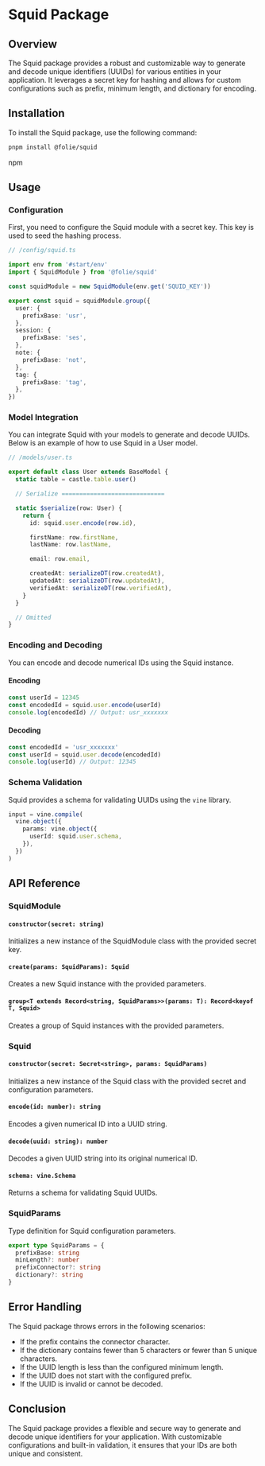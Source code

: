 # Squid Package

## Overview

The Squid package provides a robust and customizable way to generate and decode unique identifiers (UUIDs) for various entities in your application. It leverages a secret key for hashing and allows for custom configurations such as prefix, minimum length, and dictionary for encoding.

## Installation

To install the Squid package, use the following command:

```bash
pnpm install @folie/squid
```
npm
## Usage

### Configuration

First, you need to configure the Squid module with a secret key. This key is used to seed the hashing process.

```ts
// /config/squid.ts

import env from '#start/env'
import { SquidModule } from '@folie/squid'

const squidModule = new SquidModule(env.get('SQUID_KEY'))

export const squid = squidModule.group({
  user: {
    prefixBase: 'usr',
  },
  session: {
    prefixBase: 'ses',
  },
  note: {
    prefixBase: 'not',
  },
  tag: {
    prefixBase: 'tag',
  },
})
```

### Model Integration

You can integrate Squid with your models to generate and decode UUIDs. Below is an example of how to use Squid in a User model.

```ts
// /models/user.ts

export default class User extends BaseModel {
  static table = castle.table.user()

  // Serialize =============================

  static $serialize(row: User) {
    return {
      id: squid.user.encode(row.id),

      firstName: row.firstName,
      lastName: row.lastName,

      email: row.email,

      createdAt: serializeDT(row.createdAt),
      updatedAt: serializeDT(row.updatedAt),
      verifiedAt: serializeDT(row.verifiedAt),
    }
  }

  // Omitted
}
```

### Encoding and Decoding

You can encode and decode numerical IDs using the Squid instance.

#### Encoding

```ts
const userId = 12345
const encodedId = squid.user.encode(userId)
console.log(encodedId) // Output: usr_xxxxxxx
```

#### Decoding

```ts
const encodedId = 'usr_xxxxxxx'
const userId = squid.user.decode(encodedId)
console.log(userId) // Output: 12345
```

### Schema Validation

Squid provides a schema for validating UUIDs using the `vine` library.

```ts
input = vine.compile(
  vine.object({
    params: vine.object({
      userId: squid.user.schema,
    }),
  })
)
```

## API Reference

### SquidModule

#### `constructor(secret: string)`

Initializes a new instance of the SquidModule class with the provided secret key.

#### `create(params: SquidParams): Squid`

Creates a new Squid instance with the provided parameters.

#### `group<T extends Record<string, SquidParams>>(params: T): Record<keyof T, Squid>`

Creates a group of Squid instances with the provided parameters.

### Squid

#### `constructor(secret: Secret<string>, params: SquidParams)`

Initializes a new instance of the Squid class with the provided secret and configuration parameters.

#### `encode(id: number): string`

Encodes a given numerical ID into a UUID string.

#### `decode(uuid: string): number`

Decodes a given UUID string into its original numerical ID.

#### `schema: vine.Schema`

Returns a schema for validating Squid UUIDs.

### SquidParams

Type definition for Squid configuration parameters.

```ts
export type SquidParams = {
  prefixBase: string
  minLength?: number
  prefixConnector?: string
  dictionary?: string
}
```

## Error Handling

The Squid package throws errors in the following scenarios:

- If the prefix contains the connector character.
- If the dictionary contains fewer than 5 characters or fewer than 5 unique characters.
- If the UUID length is less than the configured minimum length.
- If the UUID does not start with the configured prefix.
- If the UUID is invalid or cannot be decoded.

## Conclusion

The Squid package provides a flexible and secure way to generate and decode unique identifiers for your application. With customizable configurations and built-in validation, it ensures that your IDs are both unique and consistent.
